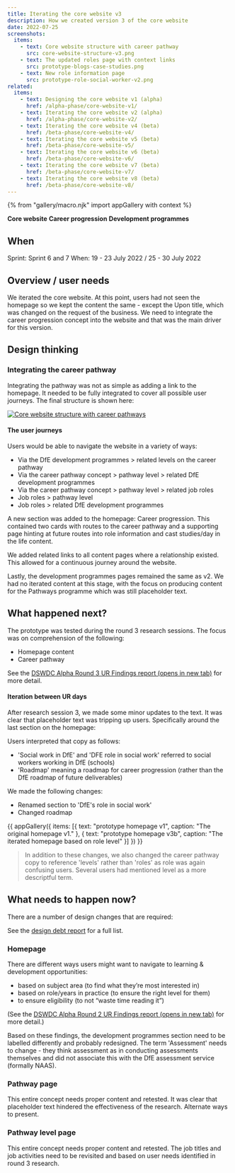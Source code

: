 ```yaml
---
title: Iterating the core website v3
description: How we created version 3 of the core website
date: 2022-07-25
screenshots:
  items:
    - text: Core website structure with career pathway
      src: core-website-structure-v3.png
    - text: The updated roles page with context links
      src: prototype-blogs-case-studies.png
    - text: New role information page
      src: prototype-role-social-worker-v2.png
related:
  items:
    - text: Designing the core website v1 (alpha)
      href: /alpha-phase/core-website-v1/
    - text: Iterating the core website v2 (alpha)
      href: /alpha-phase/core-website-v2/
    - text: Iterating the core website v4 (beta)
      href: /beta-phase/core-website-v4/
    - text: Iterating the core website v5 (beta)
      href: /beta-phase/core-website-v5/
    - text: Iterating the core website v6 (beta)
      href: /beta-phase/core-website-v6/
    - text: Iterating the core website v7 (beta)
      href: /beta-phase/core-website-v7/
    - text: Iterating the core website v8 (beta)
      href: /beta-phase/core-website-v8/
---
```


{% from "gallery/macro.njk" import appGallery with context %}

<strong class="govuk-tag govuk-tag--turquoise">Core website</strong>&nbsp;<strong class="govuk-tag govuk-tag--purple">Career progression</strong>&nbsp;<strong class="govuk-tag govuk-tag--blue">Development programmes</strong>

## When
Sprint: Sprint 6 and 7
When: 19 - 23 July 2022 / 25 - 30 July 2022

## Overview / user needs
We iterated the core website. At this point, users had not seen the homepage so we kept the content the same - except the Upon title, which was changed on the request of the business. We need to integrate the career progression concept into the website and that was the main driver for this version.

## Design thinking

### Integrating the career pathway
Integrating the pathway was not as simple as adding a link to the homepage. It needed to be fully integrated to cover all possible user journeys. The final structure is shown here:

<a href="core-website-structure-v3.png" target="_blank">![Core website structure with career pathways](core-website-structure-v3.png "Core website structure with career pathways")</a>

#### The user journeys
Users would be able to navigate the website in a variety of ways:

- Via the DfE development programmes > related levels on the career pathway
- Via the career pathway concept > pathway level > related DfE development programmes
- Via the career pathway concept > pathway level > related job roles
- Job roles > pathway level
- Job roles > related DfE development programmes

A new section was added to the homepage: Career progression. This contained two cards with routes to the career pathway and a supporting page hinting at future routes into role information and cast studies/day in the life content.

We added related links to all content pages where a relationship existed. This allowed for a continuous journey around the website.

Lastly, the development programmes pages remained the same as v2. We had no iterated content at this stage, with the focus on producing content for the Pathways programme which was still placeholder text.

## What happened next?

The prototype was tested during the round 3 research sessions. The focus was on comprehension of the following:

- Homepage content
- Career pathway

See the <a href="https://docs.google.com/presentation/d/11MnqvxkWeXfDxY2RkGzq6dtJ_T--K1YTAgiP6yfRmR8/edit?usp=sharing" target="_blank">DSWDC Alpha Round 3 UR Findings report (opens in new tab)</a> for more detail.

#### Iteration between UR days
After research session 3, we made some minor updates to the text. It was clear that placeholder text was tripping up users. Specifically around the last section on the homepage:

Users interpreted that copy as follows:

- 'Social work in DfE' and 'DFE role in social work' referred to social workers working in DfE (schools)
- 'Roadmap' meaning a roadmap for career progression (rather than the DfE roadmap of future deliverables)

We made the following changes:

- Renamed section to 'DfE's role in social work'
- Changed roadmap

{{ appGallery({
  items: [{
    text: "prototype homepage v1",
    caption: "The original homepage v1."
  }, {
    text: "prototype homepage v3b",
    caption: "The iterated homepage based on role level"
  }]
}) }}

> In addition to these changes, we also changed the career pathway copy to reference 'levels' rather than 'roles' as role was again confusing users. Several users had mentioned level as a more descriptful term.

## What needs to happen now?
There are a number of design changes that are required:

See the [design debt report](/design-debt) for a full list.

### Homepage
There are different ways users might want to navigate to learning & development opportunities:

- based on subject area (to find what they’re most interested in)
- based on role/years in practice (to ensure the right level for them)
- to ensure eligibility (to not “waste time reading it”)

(See the <a href="https://docs.google.com/presentation/d/1hPaTh6F0GGfeD3W2p-TMRmWQfTwd_ZPgMixFZrHXpPg/edit?usp=sharing" target="_blank">DSWDC Alpha Round 2 UR Findings report (opens in new tab)</a> for more detail.)

Based on these findings, the development programmes section need to be labelled differently and probably redesigned. The term 'Assessment'  needs to change - they think assessment as in conducting assessments themselves and did not associate this with the DfE assessment service (formally NAAS).

### Pathway page
This entire concept needs proper content and retested. It was clear that placeholder text hindered the effectiveness of the research. Alternate ways to present.

### Pathway level page
This entire concept needs proper content and retested. The job titles and job activities need to be revisited and based on user needs identified in round 3 research.
